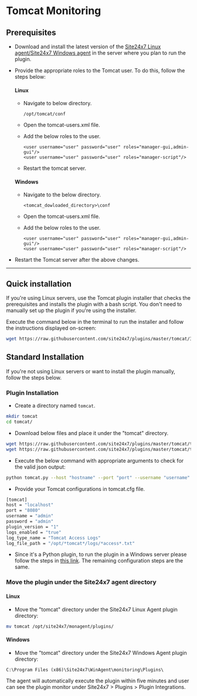 # Tomcat Monitoring
                                                                                              
## Prerequisites

- Download and install the latest version of the [Site24x7 Linux agent/Site24x7 Windows agent](https://www.site24x7.com/app/client#/admin/inventory/add-monitor) in the server where you plan to run the plugin.

- Provide the appropriate roles to the Tomcat user. To do this, follow the steps below:

	#### Linux

	- Navigate to below directory.

		`/opt/tomcat/conf`
		
	- Open the tomcat-users.xml file.

	- Add the below roles to the user.

		`<user username="user" password="user" roles="manager-gui,admin-gui"/>`  
    		`<user username="user" password="user" roles="manager-script"/>`
  		
	- Restart the tomcat server.
		
	#### Windows

	- Navigate to the below directory.  

		`<tomcat_dowloaded_directory>\conf`
		
	- Open the tomcat-users.xml file.
 	-  Add the below roles to the user.

		`<user username="user" password="user" roles="manager-gui,admin-gui"/>`  
  		`<user username="user" password="user" roles="manager-script"/>`

- Restart the Tomcat server after the above changes.
---

## Quick installation

If you're using Linux servers, use the Tomcat plugin installer that checks the prerequisites and installs the plugin with a bash script. You don't need to manually set up the plugin if you're using the installer.

Execute the command below in the terminal to run the installer and follow the instructions displayed on-screen:

```bash
wget https://raw.githubusercontent.com/site24x7/plugins/master/tomcat/Installer/Site24x7tomcatPluginInstaller.sh && sudo bash Site24x7TomcatPluginInstaller.sh
```
## Standard Installation
If you're not using Linux servers or want to install the plugin manually, follow the steps below.

### Plugin Installation  

- Create a directory named `tomcat`.
  
```bash
mkdir tomcat
cd tomcat/
```
      
- Download below files and place it under the "tomcat" directory.

```bash
wget https://raw.githubusercontent.com/site24x7/plugins/master/tomcat/tomcat.py && sed -i "1s|^.*|#! $(which python3)|" tomcat.py
wget https://raw.githubusercontent.com/site24x7/plugins/master/tomcat/tomcat.cfg
```

- Execute the below command with appropriate arguments to check for the valid json output:

```bash
python tomcat.py --host "hostname" --port "port" --username "username" --password "password"
```

- Provide your Tomcat configurations in tomcat.cfg file.

```bash
[tomcat]
host = "localhost"
port = "8080"
username = "admin"
password = "admin"
plugin_version = "1"
logs_enabled = "true"
log_type_name = "Tomcat Access Logs"
log_file_path = "/opt/*tomcat*/logs/*access*.txt"
```

- Since it's a Python plugin, to run the plugin in a Windows server please follow the steps in [this link](https://support.site24x7.com/portal/en/kb/articles/run-python-plugin-scripts-in-windows-servers). The remaining configuration steps are the same.

### Move the plugin under the Site24x7 agent directory

#### Linux

- Move the "tomcat" directory under the Site24x7 Linux Agent plugin directory: 

```bash
mv tomcat /opt/site24x7/monagent/plugins/
```
		
#### Windows

- Move the "tomcat" directory under the Site24x7 Windows Agent plugin directory:

```
C:\Program Files (x86)\Site24x7\WinAgent\monitoring\Plugins\
```
The agent will automatically execute the plugin within five minutes and user can see the plugin monitor under Site24x7 > Plugins > Plugin Integrations.
